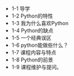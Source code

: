 -  1-1 导学
-  1-2 Python的特性
-  1-3 我为什么喜欢Python
-  1-4 Python的缺点
-  1-5 一个经典误区
-  1-6 python能做些什么？
-  1-7 课程内容与特点
-  1-8 Python的前景
-  1-9 课程维护与提问。


